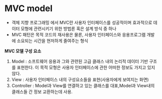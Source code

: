 # MVC model   
- 객체 지향 프로그래밍 에서 MVC란 사용자 인터페이스를 성공적이며 효과적으로 데이터 모형에 관련시키기 위한 방법론 혹은 설계 방식 중 하나   
- MVC 패턴은 목적 코드의 재사용은 물론, 사용자 인터페이스와 응용프로그램 개발에 소요되는 시간을 현저하게 줄여주는 형식   
   
**MVC 모델 구성 요소**
1. Model : 소프트웨어 응용과 그와 관련된 고급 클래스 내의 논리적 데이터 기반 구조를 표현한다. 이 목적 모형은 사용자 인터페이스에 관한 어떠한 정보도 가지고 있지 않다.   
2. View : 사용자 인터페이스 내의 구성요소들을 표현(사용자에게 보여지는 화면)   
3. Controller : Model과 View를 연결하고 있는 클래스를 대표,Model과 View내의 클래스들 간 정보 교환하는데 사용.   
